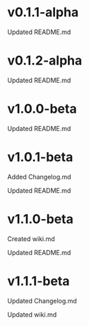 # v0.1.1-alpha

Updated README.md

# v0.1.2-alpha

Updated README.md

#  v1.0.0-beta

Updated README.md

# v1.0.1-beta

Added Changelog.md

Updated README.md

# v1.1.0-beta

Created wiki.md

Updated README.md

# v1.1.1-beta

Updated Changelog.md

Updated wiki.md


